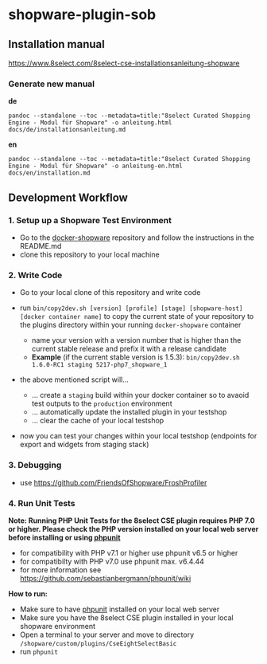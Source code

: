 # shopware-plugin-sob

## Installation manual

https://www.8select.com/8select-cse-installationsanleitung-shopware

### Generate new manual

**de**
```
pandoc --standalone --toc --metadata=title:"8select Curated Shopping Engine - Modul für Shopware" -o anleitung.html docs/de/installationsanleitung.md
```

**en** 
```
pandoc --standalone --toc --metadata=title:"8select Curated Shopping Engine - Modul für Shopware" -o anleitung-en.html docs/en/installation.md
```

## Development Workflow

### 1. Setup up a Shopware Test Environment

- Go to the [docker-shopware](https://github.com/8select/docker-shopware) repository and follow the instructions in the README.md
- clone this repository to your local machine

### 2. Write Code

- Go to your local clone of this repository and write code
- run `bin/copy2dev.sh [version] [profile] [stage] [shopware-host] [docker container name]` to copy the current state of your repository to the plugins directory within your running `docker-shopware` container
    - name your version with a version number that is higher than the current stable release and prefix it with a release candidate
    - **Example** (if the current stable version is 1.5.3): `bin/copy2dev.sh 1.6.0-RC1 staging 5217-php7_shopware_1`
- the above mentioned script will...

  - ... create a `staging` build within your docker container so to avaoid test outputs to the `production` environment
  - ... automatically update the installed plugin in your testshop
  - ... clear the cache of your local testshop

- now you can test your changes within your local testshop (endpoints for export and widgets from staging stack)

### 3. Debugging

- use https://github.com/FriendsOfShopware/FroshProfiler

### 4. Run Unit Tests

**Note: Running PHP Unit Tests for the 8select CSE plugin requires PHP 7.0 or higher. Please check the PHP version installed on your local web server before installing or using [phpunit](https://phpunit.de/)**
- for compatibility with PHP v7.1 or higher use phpunit v6.5 or higher
- for compatibilty with PHP v7.0 use phpunit max. v6.4.44
- for more information see https://github.com/sebastianbergmann/phpunit/wiki 

**How to run:** 
- Make sure to have [phpunit](https://phpunit.de/) installed on your local web server
- Make sure you have the 8select CSE plugin installed in your local shopware environment
- Open a terminal to your server and move to directory `/shopware/custom/plugins/CseEightSelectBasic`
- run `phpunit`
